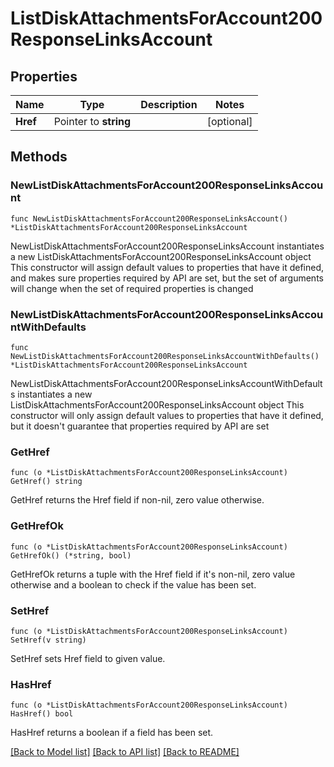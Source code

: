 # ListDiskAttachmentsForAccount200ResponseLinksAccount

## Properties

Name | Type | Description | Notes
------------ | ------------- | ------------- | -------------
**Href** | Pointer to **string** |  | [optional] 

## Methods

### NewListDiskAttachmentsForAccount200ResponseLinksAccount

`func NewListDiskAttachmentsForAccount200ResponseLinksAccount() *ListDiskAttachmentsForAccount200ResponseLinksAccount`

NewListDiskAttachmentsForAccount200ResponseLinksAccount instantiates a new ListDiskAttachmentsForAccount200ResponseLinksAccount object
This constructor will assign default values to properties that have it defined,
and makes sure properties required by API are set, but the set of arguments
will change when the set of required properties is changed

### NewListDiskAttachmentsForAccount200ResponseLinksAccountWithDefaults

`func NewListDiskAttachmentsForAccount200ResponseLinksAccountWithDefaults() *ListDiskAttachmentsForAccount200ResponseLinksAccount`

NewListDiskAttachmentsForAccount200ResponseLinksAccountWithDefaults instantiates a new ListDiskAttachmentsForAccount200ResponseLinksAccount object
This constructor will only assign default values to properties that have it defined,
but it doesn't guarantee that properties required by API are set

### GetHref

`func (o *ListDiskAttachmentsForAccount200ResponseLinksAccount) GetHref() string`

GetHref returns the Href field if non-nil, zero value otherwise.

### GetHrefOk

`func (o *ListDiskAttachmentsForAccount200ResponseLinksAccount) GetHrefOk() (*string, bool)`

GetHrefOk returns a tuple with the Href field if it's non-nil, zero value otherwise
and a boolean to check if the value has been set.

### SetHref

`func (o *ListDiskAttachmentsForAccount200ResponseLinksAccount) SetHref(v string)`

SetHref sets Href field to given value.

### HasHref

`func (o *ListDiskAttachmentsForAccount200ResponseLinksAccount) HasHref() bool`

HasHref returns a boolean if a field has been set.


[[Back to Model list]](../README.md#documentation-for-models) [[Back to API list]](../README.md#documentation-for-api-endpoints) [[Back to README]](../README.md)


